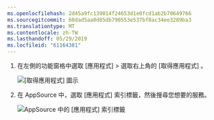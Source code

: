 ```yaml
---
ms.openlocfilehash: 2d45a9fc139014f24653d1e0fcd1ab2b70649766
ms.sourcegitcommit: 60dad5aa0d85db790553e537bf8ac34ee3289ba3
ms.translationtype: MT
ms.contentlocale: zh-TW
ms.lasthandoff: 05/29/2019
ms.locfileid: "61164381"
---
```

1. 在左側的功能窗格中選取 [應用程式]  > 選取右上角的 [取得應用程式]  。
   
     ![[取得應用程式] 圖示](./media/powerbi-service-apps-get-more-apps/power-bi-service-apps-get-apps-1-app-line.png)
2. 在 AppSource 中，選取 [應用程式]  索引標籤，然後搜尋您想要的服務。
   
    ![AppSource 中的 [應用程式] 索引標籤](./media/powerbi-service-apps-get-more-apps/power-bi-appsource-apps.png)

